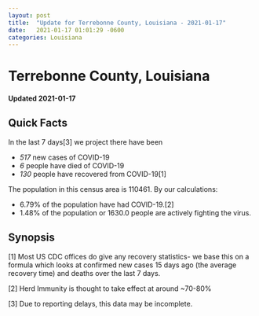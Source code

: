 ```yaml
---
layout: post
title:  "Update for Terrebonne County, Louisiana - 2021-01-17"
date:   2021-01-17 01:01:29 -0600
categories: Louisiana
---
```


# Terrebonne County, Louisiana
#### Updated 2021-01-17

## Quick Facts

In the last 7 days[3] we project there have been
- *517* new cases of COVID-19
- *6* people have died of COVID-19
- *130* people have recovered from COVID-19[1]

The population in this census area is 110461. By our calculations:
- 6.79% of the population have had COVID-19.[2]
- 1.48% of the population or 1630.0 people are actively fighting the virus.

## Synopsis




[1] Most US CDC offices do give any recovery statistics- we base this on a formula which looks at confirmed new cases
15 days ago (the average recovery time) and deaths over the last 7 days.

[2] Herd Immunity is thought to take effect at around ~70-80%

[3] Due to reporting delays, this data may be incomplete.
 
    